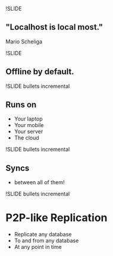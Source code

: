 !SLIDE

## "Localhost is local most." ##

<p class="caption">
Mario Scheliga
</p>

!SLIDE

## Offline by default. ##

!SLIDE bullets incremental

## Runs on ##

* Your laptop
* Your mobile
* Your server
* The cloud

!SLIDE bullets incremental

## Syncs ##

* between all of them!

!SLIDE bullets incremental

# P2P-like Replication #

* Replicate any database
* To and from any database
* At any point in time
